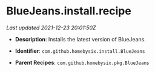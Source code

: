 # BlueJeans.install.recipe

_Last updated 2021-12-23 20:01:50Z_

- **Description**: Installs the latest version of BlueJeans.

- **Identifier**: `com.github.homebysix.install.BlueJeans`

- **Parent Recipes**: `com.github.homebysix.pkg.BlueJeans`
